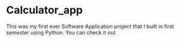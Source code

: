 # Calculator_app
This was my first ever Software Application project that I built in first semester using Python. You can check it out 
